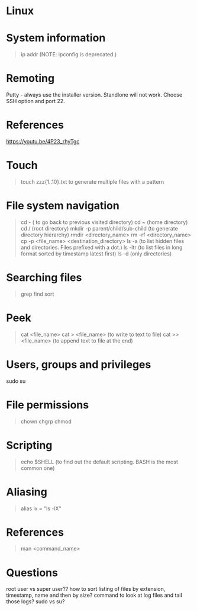# Linux

# System information
> ip addr  (NOTE: ipconfig is deprecated.)


# Remoting
Putty - always use the installer version. Standlone will not work. Choose SSH option and port 22.

# References
https://youtu.be/4P23_rhyTgc

# Touch
> touch zzz{1..10}.txt  to generate multiple files with a pattern

# File system navigation
> cd -   ( to go back to previous visited directory)
> cd ~ (home directory)
> cd /   (root directory)
> mkdir -p parent/child/sub-child (to generate directory hierarchy)
> rmdir <directory_name>
> rm -rf <directory_name>
> cp -p <file_name> <destination_directory>
> ls -a (to list hidden files and directories. Files prefixed with a dot.)
> ls -ltr (to list files in long format sorted by timestamp latest first)
> ls -d (only directories)

# Searching files
> grep
> find
sort

# Peek
> cat <file_name>
> cat > <file_name> (to write to text to file)
> cat >> <file_name> (to append text to file at the end)

# Users, groups and privileges
sudo
su

# File permissions
> chown
> chgrp
> chmod

# Scripting
> echo $SHELL (to find out the default scripting. BASH is the most common one)

# Aliasing
> alias lx = "ls -lX"

# References
> man <command_name>

# Questions
root user vs super user??
how to sort listing of files by extension, timestamp, name and then by size?
command to look at log files and tail those logs?
sudo vs su?
